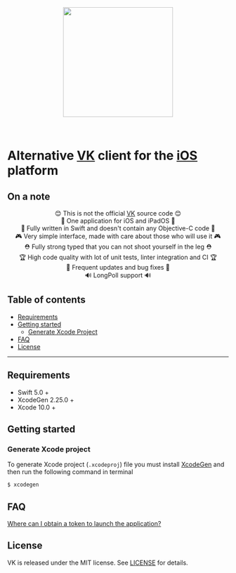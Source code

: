 <center>
    <div style="padding: 32px;">
        <img src="https://user-images.githubusercontent.com/63432275/147153580-e44b96e1-7ed4-4ea4-a84c-c563f8136fdc.png" width="250"/>
    </div>
</center>

<!---

<p align="center">
    <a href="http://cocoadocs.org/docsets/SwiftyVK">
    <img src="https://img.shields.io/cocoapods/p/SwiftyVK.svg?style=flat" alt="Platform">
  </a>
  <a href="https://developer.apple.com/swift/">
    <img src="https://img.shields.io/badge/Swift-5.0-orange.svg?style=flat" alt="Swift">
  </a>
    <a href="https://vk.com/dev/versions">
    <img src="https://img.shields.io/badge/VK_API->5.92-blue.svg?style=flat" alt="VK API">
  </a>
    <a href="https://cocoapods.org/pods/SwiftyVK">
    <img src="https://img.shields.io/cocoapods/v/SwiftyVK.svg?style=flat" alt="Cocoapods compatible">
  </a>
    <a href="https://github.com/Carthage/Carthage">
    <img src="https://img.shields.io/badge/Carthage-supported-brightgreen.svg" alt="Carthage compatible">
  </a>
    <a href="./LICENSE.txt">
    <img src="https://img.shields.io/badge/license-MIT-lightgrey.svg" alt="License">
  </a>
</p>
<p align="center">
    <a href="https://travis-ci.org/SwiftyVK/SwiftyVK">
    <img src="https://travis-ci.org/SwiftyVK/SwiftyVK.svg?branch=master" alt="Build status">
  </a>
    <a href="https://codecov.io/gh/SwiftyVK/SwiftyVK">
    <img src="https://codecov.io/gh/SwiftyVK/SwiftyVK/branch/master/graph/badge.svg" alt="Codecov" />
  </a>
    <a href="https://codebeat.co/projects/github-com-swiftyvk-swiftyvk-master">
    <img src="https://codebeat.co/badges/e9f1cca3-b81d-4c6d-9129-50205465cb8a" alt="Codebeat" >
  </a>
  <a href="https://houndci.com">
    <img src="https://img.shields.io/badge/Reviewed_by-Hound-8E64B0.svg" alt="Reviewed by Hound" >
  </a>
</p>
<p align="center">
   <a href="https://money.yandex.ru/to/41001399791481">
    <img src="https://img.shields.io/badge/Donate-💰-lightgrey.svg" alt="Donale">
   </a>
</p>

--->

# Alternative [VK](https://vk.com) client for the [iOS](https://www.apple.com/ios) platform

## On a note

<p align="center">
😊 This is not the official <a href="https://apps.apple.com/us/app/vk-social-network/id564177498">VK</a> source code 😊<br />
🍏 One application for iOS and iPadOS 🍏<br />
🤘 Fully written in Swift and doesn't contain any Objective-C code 🤘<br />
🎮 Very simple interface, made with care about those who will use it 🎮<br />
⛑ Fully strong typed that you can not shoot yourself in the leg ⛑<br />
🏆 High code quality with lot of unit tests, linter integration and CI 🏆<br />
🚀 Frequent updates and bug fixes 🚀<br />
🔊 LongPoll support 🔊<br />
</p>

## Table of contents
* [Requirements](#requirements)
* [Getting started](#getting-started)
  - [Generate Xcode Project](#generate-xcode-project)
* [FAQ](#faq)
* [License](#license)



----
## **Requirements**
* Swift 5.0 +
* XcodeGen 2.25.0 +
* Xcode 10.0 +

## **Getting started**
### Generate Xcode project

To generate Xcode project (`.xcodeproj`) file you must install [XcodeGen](https://github.com/yonaskolb/XcodeGen) and then run the following command in terminal

```bash
$ xcodegen
```

## **FAQ**

[Where can I obtain a token to launch the application?](https://github.com/cocoexe/VK/wiki/FAQ#where-can-i-get-a-token-to-launch-the-application)

## **License**

VK is released under the MIT license.
See [LICENSE](./LICENSE.txt) for details.
